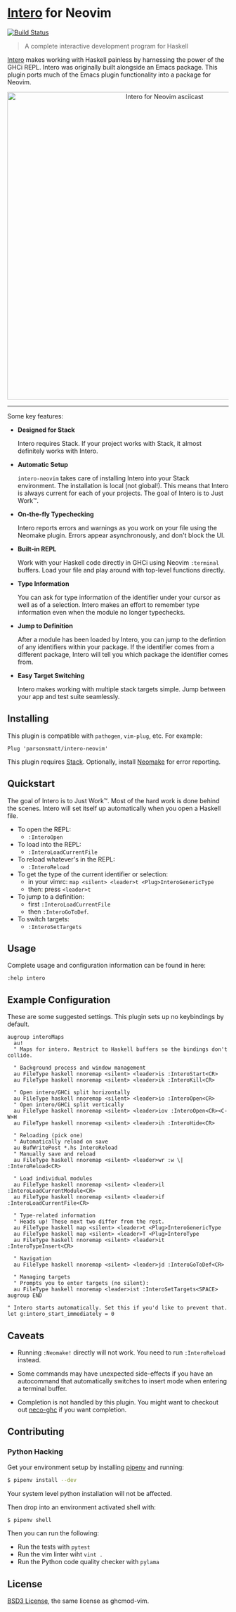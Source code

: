 # [Intero][] for Neovim

[![Build Status](https://travis-ci.org/parsonsmatt/intero-neovim.svg?branch=master)](https://travis-ci.org/parsonsmatt/intero-neovim)

> A complete interactive development program for Haskell

[Intero][] makes working with Haskell painless by harnessing the power of
the GHCi REPL. Intero was originally built alongside an Emacs package. This
plugin ports much of the Emacs plugin functionality into a package for Neovim.

<p align="center">
  <a href="https://asciinema.org/a/128416">
    <img
      width="700px"
      alt="Intero for Neovim asciicast"
      src="https://asciinema.org/a/128416.png">
  </a>
</p>

- - -

Some key features:

- **Designed for Stack**

  Intero requires Stack. If your project works with Stack, it almost definitely
  works with Intero.

- **Automatic Setup**

  `intero-neovim` takes care of installing Intero into your Stack environment.
  The installation is local (not global!). This means that Intero is always
  current for each of your projects. The goal of Intero is to Just Work™.

- **On-the-fly Typechecking**

  Intero reports errors and warnings as you work on your file using the Neomake
  plugin. Errors appear asynchronously, and don't block the UI.

- **Built-in REPL**

  Work with your Haskell code directly in GHCi using Neovim `:terminal` buffers.
  Load your file and play around with top-level functions directly.

- **Type Information**

  You can ask for type information of the identifier under your cursor as well
  as of a selection. Intero makes an effort to remember type information even
  when the module no longer typechecks.

- **Jump to Definition**

  After a module has been loaded by Intero, you can jump to the defintion of any
  identifiers within your package. If the identifier comes from a different
  package, Intero will tell you which package the identifier comes from.

- **Easy Target Switching**

  Intero makes working with multiple stack targets simple. Jump between your app
  and test suite seamlessly.


## Installing

This plugin is compatible with `pathogen`, `vim-plug`, etc. For example:

```viml
Plug 'parsonsmatt/intero-neovim'
```

This plugin requires [Stack][]. Optionally, install [Neomake][] for error
reporting.


## Quickstart

The goal of Intero is to Just Work™. Most of the hard work is done behind the
scenes. Intero will set itself up automatically when you open a Haskell file.

- To open the REPL:
  - `:InteroOpen`
- To load into the REPL:
  - `:InteroLoadCurrentFile`
- To reload whatever's in the REPL:
  - `:InteroReload`
- To get the type of the current identifier or selection:
  - in your vimrc: `map <silent> <leader>t <Plug>InteroGenericType`
  - then: press `<leader>t`
- To jump to a definition:
  - first `:InteroLoadCurrentFile`
  - then `:InteroGoToDef`.
- To switch targets:
  - `:InteroSetTargets`


## Usage

Complete usage and configuration information can be found in here:

```vim
:help intero
```

## Example Configuration

These are some suggested settings. This plugin sets up no keybindings by
default.

```vim
augroup interoMaps
  au!
  " Maps for intero. Restrict to Haskell buffers so the bindings don't collide.

  " Background process and window management
  au FileType haskell nnoremap <silent> <leader>is :InteroStart<CR>
  au FileType haskell nnoremap <silent> <leader>ik :InteroKill<CR>

  " Open intero/GHCi split horizontally
  au FileType haskell nnoremap <silent> <leader>io :InteroOpen<CR>
  " Open intero/GHCi split vertically
  au FileType haskell nnoremap <silent> <leader>iov :InteroOpen<CR><C-W>H
  au FileType haskell nnoremap <silent> <leader>ih :InteroHide<CR>

  " Reloading (pick one)
  " Automatically reload on save
  au BufWritePost *.hs InteroReload
  " Manually save and reload
  au FileType haskell nnoremap <silent> <leader>wr :w \| :InteroReload<CR>

  " Load individual modules
  au FileType haskell nnoremap <silent> <leader>il :InteroLoadCurrentModule<CR>
  au FileType haskell nnoremap <silent> <leader>if :InteroLoadCurrentFile<CR>

  " Type-related information
  " Heads up! These next two differ from the rest.
  au FileType haskell map <silent> <leader>t <Plug>InteroGenericType
  au FileType haskell map <silent> <leader>T <Plug>InteroType
  au FileType haskell nnoremap <silent> <leader>it :InteroTypeInsert<CR>

  " Navigation
  au FileType haskell nnoremap <silent> <leader>jd :InteroGoToDef<CR>

  " Managing targets
  " Prompts you to enter targets (no silent):
  au FileType haskell nnoremap <leader>ist :InteroSetTargets<SPACE>
augroup END

" Intero starts automatically. Set this if you'd like to prevent that.
let g:intero_start_immediately = 0
```

## Caveats

- Running `:Neomake!` directly will not work. You need to run `:InteroReload`
  instead.

- Some commands may have unexpected side-effects if you have an autocommand
  that automatically switches to insert mode when entering a terminal buffer.

- Completion is not handled by this plugin. You might want to checkout out
  [neco-ghc][] if you want completion.

## Contributing

### Python Hacking

Get your environment setup by installing [pipenv] and running:

[pipenv]: http://docs.pipenv.org/en/latest/advanced.html#fancy-installation-of-pipenv

``` bash
$ pipenv install --dev
```

Your system level python installation will not be affected.

Then drop into an environment activated shell with:

``` bash
$ pipenv shell
```

Then you can run the following:

  * Run the tests with `pytest`
  * Run the vim linter wiht `vint .`
  * Run the Python code quality checker with `pylama`

## License

[BSD3 License](http://www.opensource.org/licenses/BSD-3-Clause), the same
license as ghcmod-vim.


[Intero]: https://commercialhaskell.github.io/intero/
[Stack]: https://haskellstack.org/
[Neomake]: https://github.com/neomake/neomake
[neco-ghc]: https://github.com/eagletmt/neco-ghc
